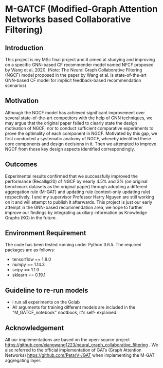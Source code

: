 # M-GATCF (Modified-Graph Attention Networks based Collaborative Filtering)

## Introduction 
This project is my MSc final project and it aimed at studying and improving on a specific GNN-based CF recommender model named NFCF proposed by Wang et al, 2020.  (Note: The Neural Graph Collaborative Filtering (NGCF) model proposed in the paper by Wang et al. is state-of-the-art GNN-based CF model for implicit feedback-based recommendation scenarios)


## Motivation
Although the NGCF model has achieved significant improvement over several state-of-the-art competitors with the help of GNN techniques, we may argue that the original paper failed to clearly state the design motivation of NGCF, nor to conduct sufficient comparative experiments to prove the optimality of each component in NGCF. Motivated by this gap, we first conducted a systematic anatomy of NGCF, whereby identified these core components and design decisions in it. Then we attempted to improve NGCF from those key design aspects identified correspondingly. 

## Outcomes
Experimental results confirmed that we successfully improved the performance (Recall@20) of NGCF by nearly 4.5% and 3% (on original benchmark datasets as the original paper) through adopting a different aggregation rule (M-GAT) and updating rule (context-only updating rule) respectively. I and my supervisor Professor Harry Nguyen are still working on it and will attempt to publish it afterwards.
This project is just our early attempt in the GNN-based recommendation area, we hope to further improve our findings by integrating auxiliary information as Knowledge Graphs (KG) in the future.

## Environment Requirement
The code has been tested running under Python 3.6.5. The required packages are as follows:

- tensorflow == 1.8.0
- numpy == 1.14.3
- scipy == 1.1.0
- sklearn == 0.19.1

## Guideline to re-run models
- I run all experiments on the Golab
- All arguments for training different models are included in the "M_GATCF_notebook" nootbook, it's self- explained. 

## Acknowledgement
All our implementations are based on the open-source project  https://github.com/xiangwang1223/neural_graph_collaborative_filtering . We also referred to the official implementation of GATs (Graph Attention Networks) https://github.com/PetarV-/GAT when implementing the M-GAT aggregating layer.
